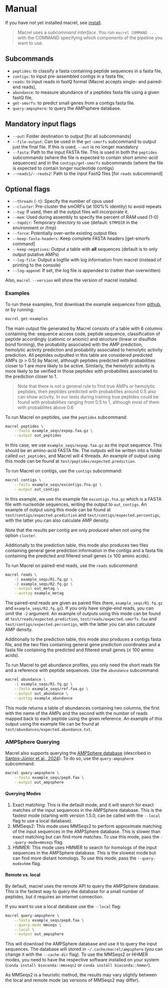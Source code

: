 # Manual

If you have not yet installed macrel, see [install](install).

> Macrel uses a _subcommand interface_. You run `macrel COMMAND ...` with the
> COMMAND specifying which components of the pipeline you want to use.

## Subcommands

- `peptides`: to classify a fasta containing peptide sequences in a fasta file,
- `contigs`: to input pre-assembled contigs in a fasta file,
- `reads`: to input reads in fastQ format (Macrel accepts single- and paired-end reads),
- `abundance`: to measure abundance of a peptides fasta file using a given fastQ file,
- `get-smorfs`: to predict small genes from a contigs fasta file.
- `query-ampsphere`: to query the AMPsphere database.

## Mandatory input flags

- `--out`: Folder destination to output [for all subcommands]
- `--file-output`: Can be used in the `get-smorfs` subcommand to output just
  the final file. If this is used, `--out` is no longer mandatory
- `--fasta`: Path to the input FASTA file. This is used in both the `peptides`
  subcommands (where the file is expected to contain short amino-acid
  sequences) and in the `contigs/get-smorfs` subcommands (where the file is
  expected to contain longer nucleotide contigs)
- `--reads1/--reads2`: Path to the input FastQ files [for `reads` subcommand]


## Optional flags

- `--threads` (`-t`): Specify the number of cpus used
- `--cluster`: Pre-cluster the smORFs (at 100%% identity) to avoid repeats
- `--tag`: If used, then all the output files will incorporate it.
- `--mem`: Used during assembly to specify the percent of RAM used (1-0)
- `--tmpdir`: Temporary directory to use (default: `$TMPDIR` in the environment or /tmp)
- `--force`: Potentially over-write existing output files
- `--keep-fasta-headers`: Keep complete FASTA headers [get-smorfs command]
- `--keep-negatives`: Output a table with **all** sequences (default is to only output putative AMPs)
- `--log-file`: Output a logfile with log information from macrel (instead of printing to the console)
- `--log-append`: If set, the log file is appended to (rather than overwritten)

Also, `macrel --version` will show the version of macrel installed.


### Examples

To run these examples, first download the example sequences from
[github](https://github.com/BigDataBiology/macrel/tree/main/example_seqs), or
by running:

```bash
macrel get-examples
```

The main output file generated by Macrel consists of a table with 6 columns containing
the: sequence access code, peptide sequence, classification of peptide accordingly
(cationic or anionic) and structure (linear or disulfide bond forming), the probability
associated with the AMP prediction, hemolytic activity prediction and probability associated
to hemolytic activity prediction. All peptides outputted in this table are considered predicted
AMPs (p > 0.5) by Macrel, although peptides predicted with probabilities closer to 1 are more
likely to be active. Similarly, the hemolytic activity is more likely to be verified in those
peptides with probabilites associated to the prediction closer to 1.

> Note that there is not a general rule to find true AMPs or hemolytic peptides, then
> peptides predicted with probabilites around 0.5 also can show activity. In our tests
> during training true peptides could be found with probabilities ranging from 0.5 to 1, 
> although most of them with probabilites above 0.6


To run Macrel on peptides, use the `peptides` subcommand:

```bash
macrel peptides \
    --fasta example_seqs/expep.faa.gz \
    --output out_peptides
```

In this case, we use `example_seqs/expep.faa.gz` as the input sequence. This should
be an amino-acid FASTA file. The outputs will be written into a folder called
`out_peptides`, and Macrel will 4 threads. An example of output using
this mode can be found at `test/peptides/expected.prediction`.

To run Macrel on contigs, use the `contigs` subcommand:

```bash
macrel contigs \
    --fasta example_seqs/excontigs.fna.gz \
    --output out_contigs
```

In this example, we use the example file `excontigs.fna.gz` which is a FASTA
file with nucleotide sequences, writing the output to `out_contigs`.
An example of output using this mode can be found at `test/contigs/expected.prediction`
and `test/contigs/expected.percontigs`, with the latter you can also calculate AMP density.

Note that the results per contig are only produced when not using the option 
`cluster`.

Additionally to the prediction table, this mode also produces two files containing
general gene prediction information in the contigs and a fasta file containing the predicted
and filtered small genes (&le; 100 amino acids).

To run Macrel on paired-end reads, use the `reads` subcommand:

```bash
macrel reads \
    -1 example_seqs/R1.fq.gz \
    -2 example_seqs/R2.fq.gz \
    --output out_metag \
    --outtag example_metag
```

The paired-end reads are given as paired files (here, `example_seqs/R1.fq.gz`
and `example_seqs/R2.fq.gz`). If you only have single-end reads, you can omit
the `-2` argument. An example of outputs using this mode can be found at
`test/reads/expected.prediction`, `test/reads/expected.smorfs.faa` and
`test/contigs/expected.percontigs`, with the latter you can also calculate AMP density.

Additionally to the prediction table, this mode also produces a contigs fasta file, 
and the two files containing general gene prediction coordinates and a fasta file
containing the predicted and filtered small genes (&le; 100 amino acids).

To run Macrel to get abundance profiles, you only need the short reads file
and a reference with peptide sequences. Use the `abundance` subcommand:


```bash
macrel abundance \
    -1 example_seqs/R1.fq.gz \
    --fasta example_seqs/ref.faa.gz \
    --output out_abundance \
    --outtag example_abundance
```

This mode returns a table of abundances containing two columns, the first with the
name of the AMPs and the second with the number of reads mapped back to each peptide
using the given reference. An example of this output using the example file can be found
at `test/abundances/expected.abundance.txt`.

### AMPSphere Querying

Macrel also supports querying the [AMPSphere database](https://ampsphere.big-data-biology.org/) (described in [Santos-Júnior et al., 2024](https://doi.org/10.1016/j.cell.2024.05.013)). To do so, use the `query-ampsphere` subcommand:

```bash
macrel query-ampsphere \
    --fasta example_seqs/pep8.faa \
    --output out_ampsphere
```

#### Querying Modes

1. Exact matching: This is the default mode, and it will search for exact matches of the input sequences in the AMPSphere database. This is the fastest mode (starting with version 1.5.0, can be called with the `--local` flag to use a local database).
2. MMSeqs2: This mode uses MMSeqs2 to perform approximate matching of the input sequences in the AMPSphere database. This is slower than exact matching but can find more matches. To use this mode, pass the `--query-mode=mmseqs` flag.
3. HMMER: This mode uses HMMER to search for homologs of the input sequences in the AMPSphere database. This is the slowest mode but can find more distant homologs. To use this mode, pass the `--query-mode=hmm` flag.


#### Remote vs. local

By default, macrel uses the remote API to query the AMPSphere database. This is the fastest way to query the database for a small number of peptides, but it requires an internet connection.

If you want to use a local database use the `--local` flag:

```bash
macrel query-ampsphere \
    --fasta example_seqs/pep8.faa \
    --query-mode mmseqs \
    --local \
    --output out_ampsphere
```

This will download the AMPSphere database and use it to query the input sequences. The database will stored in `~/.cache/macrel/ampsphere` (you can change it with the `--cache-dir` flag). To use the MMSeqs2 or HHMER modes, you need to have the respective software installed on your system (`conda install bioconda::mmseqs2` or `conda install bioconda::hmmer`).

As MMSeqs2 is a heuristic method, the results may vary slightly between the local and remote mode (as versions of MMSeqs2 may differ).


